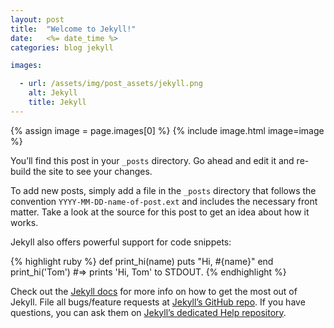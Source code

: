 ```yaml
---
layout: post
title:  "Welcome to Jekyll!"
date:   <%= date_time %>
categories: blog jekyll

images:

  - url: /assets/img/post_assets/jekyll.png
    alt: Jekyll
    title: Jekyll
---
```


{% assign image = page.images[0] %}
{% include image.html image=image %}

You’ll find this post in your `_posts` directory. Go ahead and edit it and re-build the site to see your changes.

To add new posts, simply add a file in the `_posts` directory that follows the convention `YYYY-MM-DD-name-of-post.ext` and includes the necessary front matter. Take a look at the source for this post to get an idea about how it works.

Jekyll also offers powerful support for code snippets:

{% highlight ruby %}
def print_hi(name)
  puts "Hi, #{name}"
end
print_hi('Tom')
#=> prints 'Hi, Tom' to STDOUT.
{% endhighlight %}

Check out the [Jekyll docs][jekyll] for more info on how to get the most out of Jekyll. File all bugs/feature requests at [Jekyll’s GitHub repo][jekyll-gh]. If you have questions, you can ask them on [Jekyll’s dedicated Help repository][jekyll-help].

[jekyll]:      http://jekyllrb.com
[jekyll-gh]:   https://github.com/jekyll/jekyll
[jekyll-help]: https://github.com/jekyll/jekyll-help
